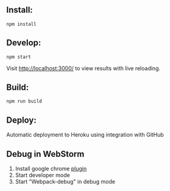 Install:
--------

`npm install`

Develop:
--------

`npm start`

Visit [http://localhost:3000/](http://localhost:3000/) to view results with live reloading.

Build:
------

`npm run build`

Deploy:
-------

Automatic deployment to Heroku using integration with GitHub

Debug in WebStorm
-----------------

1. Install google chrome [plugin](https://chrome.google.com/webstore/detail/jetbrains-ide-support/hmhgeddbohgjknpmjagkdomcpobmllji?utm_campaign=en&utm_source=en-et-na-us-oc-webstrapp&utm_medium=et)
2. Start developer mode
3. Start "Webpack-debug" in debug mode
